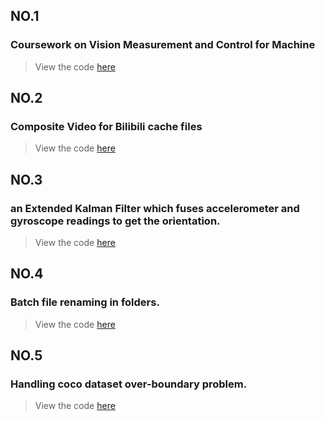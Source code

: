 ## NO.1
### Coursework on Vision Measurement and Control for Machine
> View the code [here](./scripts/monocular_camera_ranging.py)
## NO.2
### Composite Video for Bilibili cache files
> View the code [here](./scripts/bilibili.py)
## NO.3
### an Extended Kalman Filter which fuses accelerometer and gyroscope readings to get the orientation.
> View the code [here](./scripts/EKF_IMU.m)
## NO.4
### Batch file renaming in folders.
> View the code [here](./scripts/rename_file.py)
## NO.5
### Handling coco dataset over-boundary problem.
> View the code [here](./scripts/boundary_process.py)